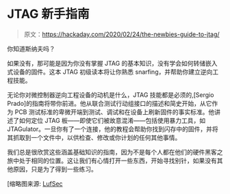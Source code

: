 # JTAG 新手指南

> 原文：<https://hackaday.com/2020/02/24/the-newbies-guide-to-jtag/>

你知道斯纳夫吗？

如果没有，那可能是因为你没有掌握 JTAG 的基本知识，没有学会如何转储嵌入式设备的固件。这本 JTAG 初级读本将让你熟悉 snarfing，并帮助你建立逆向工程技能。

无论你对微控制器逆向工程设备的动机是什么，JTAG 技能都是必须的,[Sergio Prado]的指南将带你前进。他从联合测试行动组接口的描述和简史开始，从它作为 PCB 测试标准的卑微开端到测试、调试和在设备上刷新固件的事实标准。他讲述了如何定位 JTAG 板——即使它们被故意混淆——包括使用暴力工具，如 JTAGulator。一旦你有了一个连接，他的教程会帮助你找到闪存中的固件，并将其抓取到一个文件中，以供检查、修改或你计划的任何其他事情。

我们总是很欣赏这些涵盖基础知识的指南，因为不是每个人都在他们的硬件黑客之旅中处于相同的位置。这让我们有心情打开一些东西，开始寻找别针，如果没有其他原因，只是为了得到一些练习。

[缩略图来源: [LufSec](https://www.lufsec.com/iot-security-starting-with-jtag-hacking/)